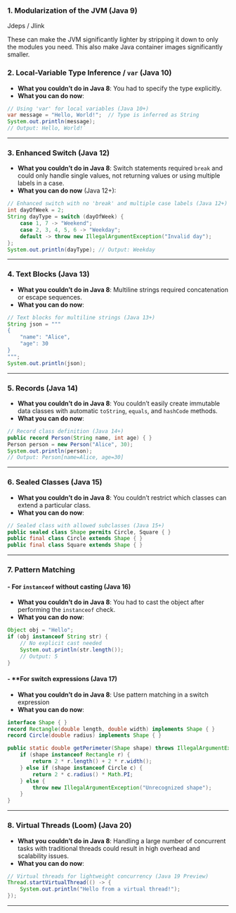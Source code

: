 ### 1. Modularization of the JVM (Java 9)

Jdeps / Jlink

These can make the JVM significantly lighter by stripping it down to only the modules you need. This also make Java container images significantly smaller.

### 2. **Local-Variable Type Inference / `var`** (Java 10)

- **What you couldn’t do in Java 8**: You had to specify the type explicitly.
- **What you can do now**:

```java
// Using 'var' for local variables (Java 10+)
var message = "Hello, World!";  // Type is inferred as String
System.out.println(message);
// Output: Hello, World!`
```

---

### 3. **Enhanced Switch** (Java 12)

- **What you couldn’t do in Java 8**: Switch statements required `break` and could only handle single values, not returning values or using multiple labels in a case.
- **What you can do now** (Java 12+):

```java
// Enhanced switch with no 'break' and multiple case labels (Java 12+)
int dayOfWeek = 2;
String dayType = switch (dayOfWeek) {
	case 1, 7 -> "Weekend";
	case 2, 3, 4, 5, 6 -> "Weekday";
	default -> throw new IllegalArgumentException("Invalid day");
};
System.out.println(dayType); // Output: Weekday
```

---

### 4. **Text Blocks** (Java 13)

- **What you couldn’t do in Java 8**: Multiline strings required concatenation or escape sequences.
- **What you can do now**:

```java
// Text blocks for multiline strings (Java 13+)
String json = """
{
	"name": "Alice",
	"age": 30
}
""";
System.out.println(json);
```

---

### 5. **Records** (Java 14)

- **What you couldn’t do in Java 8**: You couldn’t easily create immutable data classes with automatic `toString`, `equals`, and `hashCode` methods.
- **What you can do now**:


``` java
// Record class definition (Java 14+)
public record Person(String name, int age) { }
Person person = new Person("Alice", 30);
System.out.println(person);
// Output: Person[name=Alice, age=30]
```

---

### 6. **Sealed Classes** (Java 15)

- **What you couldn’t do in Java 8**: You couldn’t restrict which classes can extend a particular class.
- **What you can do now**:

```java
// Sealed class with allowed subclasses (Java 15+)
public sealed class Shape permits Circle, Square { }
public final class Circle extends Shape { }
public final class Square extends Shape { }
```

---

### 7. **Pattern Matching**

#### - **For `instanceof` without casting** (Java 16)

- **What you couldn’t do in Java 8**: You had to cast the object after performing the `instanceof` check.
- **What you can do now**:

```java
Object obj = "Hello";
if (obj instanceof String str) {
	// No explicit cast needed
	System.out.println(str.length());
	// Output: 5 
}
```
#### - **For switch expressions (Java 17)

- **What you couldn’t do in Java 8**: Use pattern matching in a switch expression
- **What you can do now**:

```java
interface Shape { }
record Rectangle(double length, double width) implements Shape { }
record Circle(double radius) implements Shape { }

public static double getPerimeter(Shape shape) throws IllegalArgumentException {
	if (shape instanceof Rectangle r) { 
		return 2 * r.length() + 2 * r.width();
	} else if (shape instanceof Circle c) {
		return 2 * c.radius() * Math.PI;
	} else {
		throw new IllegalArgumentException("Unrecognized shape");
	}
}
```

---

### 8. **Virtual Threads (Loom)** (Java 20)

- **What you couldn’t do in Java 8**: Handling a large number of concurrent tasks with traditional threads could result in high overhead and scalability issues.
- **What you can do now**:

```java
// Virtual threads for lightweight concurrency (Java 19 Preview)
Thread.startVirtualThread(() -> {     
	System.out.println("Hello from a virtual thread!"); 
});
```

---

